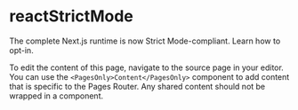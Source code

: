 # reactStrictMode

The complete Next.js runtime is now Strict Mode-compliant. Learn how to opt-in. 

To edit the content of this page, navigate to the source page in your editor. You can use the `<PagesOnly>Content</PagesOnly>` component to add content that is specific to the Pages Router. Any shared content should not be wrapped in a component.